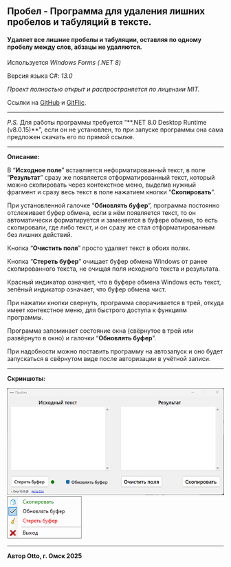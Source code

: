 ## **Пробел** - Программа для удаления лишних пробелов и табуляций в тексте.

#### Удаляет все лишние пробелы и табуляции, оставляя по одному пробелу между слов, абзацы не удаляются.

Используется _Windows Forms (.NET 8)_

Версия языка C#: _13.0_

_Проект полностью открыт и распространяется по лицензии MIT._

Ссылки на [GitHub](https://github.com/Otto17/Probel) и [GitFlic](https://gitflic.ru/project/otto/probel).

---

_P.S._ Для работы программы требуется “\*\*.NET 8.0 Desktop Runtime (v8.0.15)\*\*”, если он не установлен, то при запуске программы она сама предложен скачать его по прямой ссылке.

---

**Описание:**

В “**Исходное поле**” вставляется неформатированный текст, в поле “**Результат**” сразу же появляется отформатированный текст, который можно скопировать через контекстное меню, выделив нужный фрагмент и сразу весь текст в поле нажатием кнопки “**Скопировать**”.

При установленной галочке “**Обновлять буфер**”, программа постоянно отслеживает буфер обмена, если в нём появляется текст, то он автоматически форматируется и заменяется в буфере обмена, то есть скопировали, где либо текст, и он сразу же стал отформатированным без лишних действий.

Кнопка “**Очистить поля**” просто удаляет текст в обоих полях.

Кнопка “**Стереть буфер**” очищает буфер обмена Windows от ранее скопированного текста, не очищая поля исходного текста и результата.

Красный индикатор означает, что в буфере обмена Windows есть текст, зелёный индикатор означает, что буфер обмена чист. 

При нажатии кнопки свернуть, программа сворачивается в трей, откуда имеет контекстное меню, для быстрого доступа к функциям программы.

Программа запоминает состояние окна (свёрнутое в трей или развёрнуто в окно) и галочки “**Обновлять буфер**”.

При надобности можно поставить программу на автозапуск и оно будет запускаться в свёрнутом виде после авторизации в учётной записи.

---

**Скриншоты:**

**![Скриншот](Screen1.png)**  
**![Скриншот](Screen2.png)**

---

**Автор Otto, г. Омск 2025**